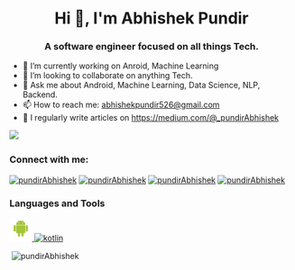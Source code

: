 <!--
**pundirAbhishek/pundirAbhishek** is a ✨ _special_ ✨ repository because its `README.md` (this file) appears on your GitHub profile.

Here are some ideas to get you started:

- 🔭 I’m currently working on Anroid, Machine Learning
- 🌱 I’m currently learning ...
- 👯 I’m looking to collaborate on anything Tech.
- 🤔 I’m looking for help with ...
- 💬 Ask me about ...
- 📫 How to reach me: abhishekpundir526@gmail.com
- 📝 I regularly write articles on https://medium.com/@_pundirAbhishek
- 😄 Pronouns: ...
- ⚡ Fun fact: ...
-->

<h1 align="center">Hi 👋, I'm Abhishek Pundir</h1>
<h3 align="center">A software engineer focused on all things Tech.</h3>

- 🔭 I’m currently working on Anroid, Machine Learning
- 👯 I’m looking to collaborate on anything Tech.
- 💬 Ask me about Android, Machine Learning, Data Science, NLP, Backend.
- 📫 How to reach me: abhishekpundir526@gmail.com
- 📝 I regularly write articles on https://medium.com/@_pundirAbhishek


![](https://github-profile-trophy.vercel.app/?username=pundirAbhishek)

### Connect with me:



<p align="left">
<a href="https://twitter.com/_pundirAbhishek" target="blank"><img align="center" src="https://cdn.jsdelivr.net/npm/simple-icons@3.0.1/icons/twitter.svg" alt="pundirAbhishek" height="30" width="40" /></a>
<a href="https://linkedin.com/in/pundir-abhishek" target="blank"><img align="center" src="https://cdn.jsdelivr.net/npm/simple-icons@3.0.1/icons/linkedin.svg" alt="pundirAbhishek" height="30" width="40" /></a>
<a href="https://stackoverflow.com/users/9631165/abhishek-pundir" target="blank"><img align="center" src="https://cdn.jsdelivr.net/npm/simple-icons@3.0.1/icons/stackoverflow.svg" alt="pundirAbhishek" height="30" width="40" /></a>
<a href="https://medium.com/@_pundirAbhishek" target="blank"><img align="center" src="https://cdn.jsdelivr.net/npm/simple-icons@3.0.1/icons/medium.svg" alt="pundirAbhishek" height="30" width="40" /></a>
</p>

### Languages and Tools
<p align="left"> <a href="https://developer.android.com" target="_blank"> <img src="https://raw.githubusercontent.com/devicons/devicon/master/icons/android/android-original-wordmark.svg" alt="android" width="40" height="40"/> </a> <a href="https://kotlinlang.org" target="_blank"> <img src="https://www.vectorlogo.zone/logos/kotlinlang/kotlinlang-icon.svg" alt="kotlin" width="40" height="40"/> </a> </p>

<p>&nbsp;<img align="center" src="https://github-readme-stats.vercel.app/api?username=pundirAbhishek&show_icons=true&locale=en" alt="pundirAbhishek" /></p>
